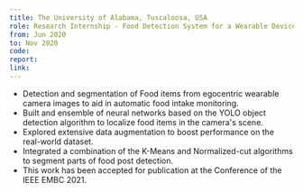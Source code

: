 ```yaml
---
title: The University of Alabama, Tuscaloosa, USA  
role: Research Internship - Food Detection System for a Wearable Device, under [<a href="https://eng.ua.edu/eng-directory/dr-edward-sazonov/">Dr. Edward Sazonov</a>]
from: Jun 2020
to: Nov 2020
code:
report:
link:
---
```

<ul>
<li>Detection and segmentation of Food items from egocentric wearable camera images to aid in automatic food intake monitoring.</li>
<li>Built and ensemble of neural networks based on the YOLO object detection algorithm to localize food items in the camera's scene.</li>
<li>Explored extensive data augmentation to boost performance on the real-world dataset.</li>
<li>Integrated a combination of the K-Means and Normalized-cut algorithms to segment parts of food post detection.</li>
<li>This work has been accepted for publication at the Conference of the IEEE EMBC 2021.</li>
</ul>
